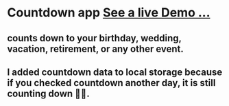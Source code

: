 # Countdown app  [See a live Demo ...](https://ahmed-roshdy-1.github.io/Countdown-app/)
## counts down to your birthday, wedding, vacation, retirement, or any other event.

## I added countdown data to local storage because if you checked countdown another day, it is still counting down 💯💯.

